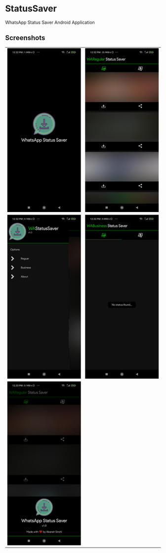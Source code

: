# StatusSaver
WhatsApp Status Saver Android Application

## Screenshots
<table>
  <tr>
    <td>
      <img src="screenshots/ss_1.jpg?raw=true" width="300" alt="Screenshot 1">
    </td>
    <td>
      <img src="screenshots/ss_2.jpg?raw=true" width="300" alt="Screenshot 2">
    </td>
  </tr>
  <tr>
    <td>
      <img src="screenshots/ss_3.jpg?raw=true" width="300" alt="Screenshot 3">
    </td>
    <td>
      <img src="screenshots/ss_4.jpg?raw=true" width="300" alt="Screenshot 4">
    </td>
  </tr>
  <tr>
    <td>
      <img src="screenshots/ss_5.jpg?raw=true" width="300" alt="Screenshot 5">
    </td>
  </tr>
</table>
